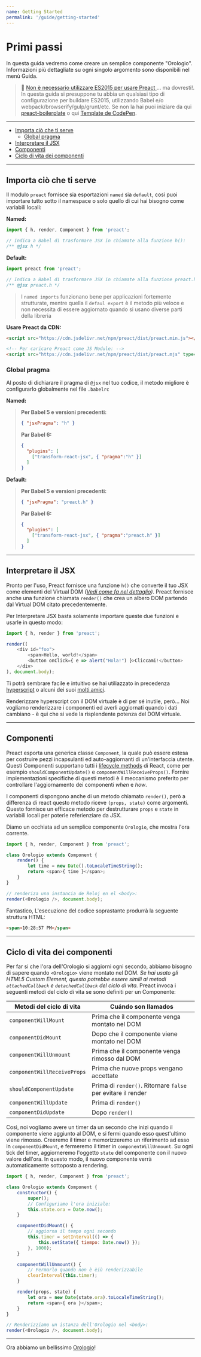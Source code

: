 ```yaml
---
name: Getting Started
permalink: '/guide/getting-started'
---
```


# Primi passi<!-- omit in toc -->

In questa guida vedremo come creare un semplice componente "Orologio". Informazioni più dettagliate su ogni singolo argomento sono disponibili nel menù Guida.

> :information_desk_person: [Non è necessario utilizzare ES2015 per usare Preact ](https://github.com/developit/preact-without-babel)... ma dovresti!. In questa guida si presuppone tu abbia un qualsiasi tipo di configurazione per buildare ES2015, utilizzando Babel e/o webpack/browserify/gulp/grunt/etc. Se non la hai puoi iniziare da qui  [preact-boilerplate] o qui [Template de CodePen](http://codepen.io/developit/pen/pgaROe?editors=0010).

---

- [Importa ciò che ti serve](#importa-ciò-che-ti-serve)
  - [Global pragma](#global-pragma)
- [Interpretare il JSX](#interpretare-il-jsx)
- [Componenti](#componenti)
- [Ciclo di vita dei componenti](#ciclo-di-vita-dei-componenti)

---

## Importa ciò che ti serve
Il modulo `preact` fornisce sia esportazioni  `named` sia `default`, così puoi importare tutto sotto il namespace o solo quello di cui hai bisogno come variabili locali: 

**Named:**

```js
import { h, render, Component } from 'preact';

// Indica a Babel di trasformare JSX in chiamate alla funzione h():
/** @jsx h */
```

**Default:**

```js
import preact from 'preact';

// Indica a Babel di trasformare JSX in chiamate alla funzione preact.h():
/** @jsx preact.h */
```
> I `named imports` funzionano bene per applicazioni fortemente strutturate, mentre quella il `defaul export` è il metodo più veloce e non necessita di essere aggiornato quando si usano diverse parti della libreria

**Usare Preact da CDN:**

```html
<script src="https://cdn.jsdelivr.net/npm/preact/dist/preact.min.js"></script>

<!-- Per caricare Preact come JS Module: -->
<script src="https://cdn.jsdelivr.net/npm/preact/dist/preact.mjs" type="module"></script>
```

### Global pragma

Al posto di dichiarare il pragma di `@jsx` nel tuo codice, il metodo migliore è configurarlo globalmente nel file `.babelrc`

**Named:**
>**Per Babel 5 e versioni precedenti:**
>
> ```json
> { "jsxPragma": "h" }
> ```
>
> **Par Babel 6:**
>
> ```json
> {
>   "plugins": [
>     ["transform-react-jsx", { "pragma":"h" }]
>   ]
> }
> ```

**Default:**
>**Per Babel 5 e versioni precedenti:**
>
> ```json
> { "jsxPragma": "preact.h" }
> ```
>
> **Par Babel 6:**
>
> ```json
> {
>   "plugins": [
>     ["transform-react-jsx", { "pragma":"preact.h" }]
>   ]
> }
> ```

---


## Interpretare  il JSX

Pronto per l'uso, Preact fornisce una funzione `h()` che converte il tuo JSX come elementi del Virtual DOM _([Vedi come fa nel dettaglio](http://jasonformat.com/wtf-is-jsx))_. Preact fornisce anche una funzione chiamata `render()` che crea un albero DOM partendo dal Virtual DOM citato precedentemente.

Per Interpretare JSX basta solamente importare queste due funzioni e usarle in questo modo:

```js
import { h, render } from 'preact';

render((
	<div id="foo">
		<span>Hello, world!</span>
		<button onClick={ e => alert("Hola!") }>Cliccami!</button>
	</div>
), document.body);
```

Ti potrà sembrare facile e intuitivo se hai utiliazzato in precedenza [hyperscript] o alcuni dei suoi [molti amici](https://github.com/developit/vhtml).


Renderizzare hyperscript con il DOM virtuale è di per sé inutile, però... Noi vogliamo renderizzare i componenti ed averli aggiornati quando i dati cambiano - è qui che si vede la risplendente potenza del DOM virtuale.

---


## Componenti

Preact esporta una generica classe `Component`, la quale può essere estesa per costruire pezzi incapsulanti ed auto-aggiornanti di un'interfaccia utente. Questi Componenti supportano tutti i [lifecycle methods](#ciclo-di-vita-dei-componenti) di React, come per 
esempio `shouldComponentUpdate()` e `componentWillReceiveProps()`. Fornire implementazioni specifiche di questi metodi è il meccanismo preferito per controllare l'aggiornamento dei componenti _when_ e _how_.

I componenti dispongono anche di un metodo chiamato `render()`, però a differenza di react questo metodo riceve `(props, state)` come argomenti. Questo fornisce un efficace metodo per destrutturare `props` e `state` in variabili locali per poterle referienziare da JSX.

Diamo un occhiata ad un semplice componente `Orologio`, che mostra l'ora corrente.

```js
import { h, render, Component } from 'preact';

class Orologio extends Component {
	render() {
		let time = new Date().toLocaleTimeString();
		return <span>{ time }</span>;
	}
}

// renderiza una instancia de Reloj en el <body>:
render(<Orologio />, document.body);
```
Fantastico, L'esecuzione del codice soprastante produrrà la seguente struttura HTML:

```html
<span>10:28:57 PM</span>
```


---


## Ciclo di vita dei componenti

Per far si che l'ora dell'Orologio si aggiorni ogni secondo, abbiamo bisogno di sapere quando `<Orologio>` viene montato nel DOM. _Se hai usato gli HTML5 Custom Element, questo potrebbe essere simili ai metodi `attachedCallback` e `detachedCallback` del ciclo di vita._
Preact invoca i seguenti metodi del ciclo di vita se sono definiti per un Componente:

| Metodi del ciclo di vita    | Cuándo son llamados                                          |
|-----------------------------|--------------------------------------------------------------|
| `componentWillMount`        | Prima che il componente venga montato nel DOM                |
| `componentDidMount`         | Dopo che il componente viene montato nel DOM                 |
| `componentWillUnmount`      | Prima che il componente venga rimosso dal DOM                |
| `componentWillReceiveProps` | Prima che nuove props vengano accettate                      |
| `shouldComponentUpdate`     | Prima di `render()`. Ritornare `false` per evitare il render |
| `componentWillUpdate`       | Prima di `render()`                                          |
| `componentDidUpdate`        | Dopo `render()`                                              |


Così, noi vogliamo avere un timer da un secondo che inizi quando il componente viene aggiunto al DOM, e si fermi quando esso quest'ultimo viene rimosso. Creeremo il timer e memorizzeremo un riferimento ad esso in `componentDidMount`, e fermeremo il timer in `componentWillUnmount`. Su ogni tick del timer, aggiorneremo l'oggetto `state` del componente con il nuovo valore dell'ora. In questo modo, il nuovo componente verrà automaticamente sottoposto a rendering.


```js
import { h, render, Component } from 'preact';

class Orologio extends Component {
	constructor() {
		super();
		// Configuriamo l'ora iniziale:
		this.state.ora = Date.now();
	}

	componentDidMount() {
		// aggiorna il tempo ogni secondo
		this.timer = setInterval(() => {
			this.setState({ tiempo: Date.now() });
		}, 1000);
	}

	componentWillUnmount() {
		// Fermarlo quando non è èiù renderizzabile
		clearInterval(this.timer);
	}

	render(props, state) {
		let ora = new Date(state.ora).toLocaleTimeString();
		return <span>{ ora }</span>;
	}
}

// Renderizziamo un istanza dell'Orologio nel <body>:
render(<Orologio />, document.body);
```


---


Ora abbiamo un bellissimo [Orologio](http://jsfiddle.net/developit/u9m5x0L7/embedded/result,js/)!



[preact-boilerplate]: https://github.com/developit/preact-boilerplate
[hyperscript]: https://github.com/dominictarr/hyperscript
